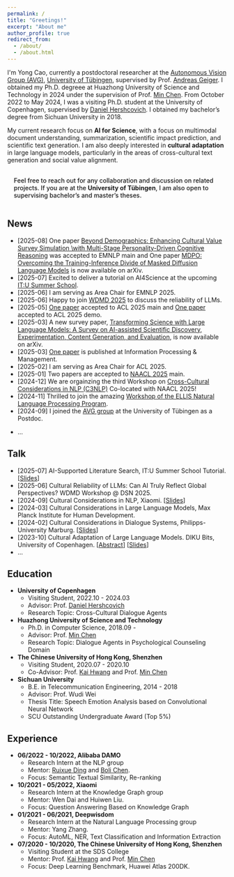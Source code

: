 ```yaml
---
permalink: /
title: "Greetings!"
excerpt: "About me"
author_profile: true
redirect_from: 
  - /about/
  - /about.html
---
```

I'm Yong Cao, currently a postdoctoral researcher at the [Autonomous Vision Group (AVG)](https://uni-tuebingen.de/en/fakultaeten/mathematisch-naturwissenschaftliche-fakultaet/fachbereiche/informatik/lehrstuehle/autonomous-vision/home/), [University of Tübingen](https://uni-tuebingen.de/en/), supervised by Prof. [Andreas Geiger](https://www.cvlibs.net/). I obtained my Ph.D. degreee at Huazhong University of Science and Technology in 2024 under the supervision of Prof. [Min Chen](https://people.ece.ubc.ca/~minchen/). From October 2022 to May 2024, I was a visiting Ph.D. student at the University of Copenhagen, supervised by [Daniel Hershcovich](https://danielhers.github.io/). I obtained my bachelor’s degree from Sichuan University in 2018. 

My current research focus on <b>AI for Science</b>, with a focus on multimodal document understanding, summarization, scientific impact prediction, and scientific text generation. I am also deeply interested in <b>cultural adaptation</b> in large language models, particularly in the areas of cross-cultural text generation and social value alignment.

<div style="margin-top:15px; padding:15px; border-radius:12px; font-weight:500;">
  Feel free to reach out for any collaboration and discussion on related projects. 
  If you are at the <b>University of Tübingen</b>, I am also open to supervising bachelor’s and master’s theses.
</div>

News
------
* [2025-08] One paper [Beyond Demographics: Enhancing Cultural Value Survey Simulation \\with Multi-Stage Personality-Driven Cognitive Reasoning]() was accepted to EMNLP main and One paper [MDPO: Overcoming the Training-Inference Divide of Masked Diffusion Language Models](https://arxiv.org/pdf/2508.13148) is now available on arXiv.
* [2025-07] Excited to deliver a tutorial on AI4Science at the upcoming [IT:U Summer School](https://it-u.at/en/itu-summer-school-2025-on-nlp/). 
* [2025-06] I am serving as Area Chair for EMNLP 2025.
* [2025-06] Happy to join [WDMD 2025](https://wdmd-main.github.io/#/program) to discuss the reliability of LLMs.
* [2025-05] [One paper](https://arxiv.org/pdf/2407.03884) accepted to ACL 2025 main and [One paper](https://arxiv.org/pdf/2504.08385) accepted to ACL 2025 demo.
* [2025-03] A new survey paper, [Transforming Science with Large Language Models: A Survey on AI-assisted Scientific Discovery, Experimentation, Content Generation, and Evaluation](https://arxiv.org/abs/2502.05151), is now available on arXiv.
* [2025-03] [One paper](https://www.sciencedirect.com/science/article/pii/S030645732500041X) is published at Information Processing & Management.
* [2025-02] I am serving as Area Chair for ACL 2025.
* [2025-01] Two papers are accepted to [NAACL 2025](https://2025.naacl.org/) main.
* [2024-12] We are orgainzing the third Workshop on [Cross-Cultural Considerations in NLP (C3NLP)](https://c3nlp.github.io/) Co-located with NAACL 2025!
* [2024-11] Thrilled to join the amazing [Workshop of the ELLIS Natural Language Processing Program](https://www.dagstuhl.de/seminars/seminar-calendar/seminar-details/24485).
* [2024-09] I joined the [AVG group](https://uni-tuebingen.de/fakultaeten/mathematisch-naturwissenschaftliche-fakultaet/fachbereiche/informatik/lehrstuehle/autonomous-vision/team/) at the University of Tübingen as a Postdoc.
<!-- * [2024-06] I finished my Ph.D. defense at Huazhong University of Science and Technology. Thanks my Supervisor Prof. [Min Chen](https://people.ece.ubc.ca/~minchen/). -->
<!-- * [2024-04] [One paper](https://arxiv.org/abs/2407.04999) was accepted by IJCAI 2024. -->
<!-- * [2024-03] Give a talk at [Max Planck Institute for Human Development](https://www.mpib-berlin.mpg.de/research/research-centers/adaptive-rationality). -->
<!-- * [2024-02] Give a talk at [Philipps-University Marburg](https://www.uni-marburg.de/en).  -->
* ...


<!-- * [2024-02] Excited to visit [Christin Seifert](http://christinseifert.info/) at Philipps-University Marburg and [Dirk U. Wulff](https://www.dirkwulff.org/) at Max Planck Institute for Human Development.
* [2024-01] Two papers were accepted by EACL 2024, [one](https://arxiv.org/abs/2309.01606) to the main conference and [one](https://arxiv.org/abs/2401.10352) to findings.
* [2023-12] We are orgainzing the [Cross-Cultural Considerations in NLP](https://sites.google.com/view/c3nlp) Workshop at ACL 2024.
* [2023-12] [One paper](https://arxiv.org/abs/2401.01667) was accepted by IEEE ICASSP 2024.
* [2023-10] Excited to be selected as DAAD AInet fellow for the Postdoc-NeT-AI 11/2023 Networking Week on Human-centered AI.
* [2023-10] [One paper](https://arxiv.org/abs/2310.17353) was accepted by Transactions of the Association for Computational Linguistics (TACL).
* [2023-08] [Our paper](https://arxiv.org/pdf/2303.17466.pdf) was reported by Danish newspaper [Børsen](https://borsen.dk/nyheder/ai/populaer-chatbot-promoverer-amerikanske-vaerdier-og-normer).
* [2023-07] [Our paper](https://arxiv.org/pdf/2303.17466.pdf) was reported by several Danish media, including [Politiken](https://politiken.dk/debat/klummer/jarlner/art9429359/Samtalerobot-er-et-redskab-for-amerikansk-kulturimperialisme), [Børsen](https://ekstrabladet.dk/nyheder/samfund/chatgpt-fremmer-amerikanske-normer-og-vaerdier/9856186), [Danish TV2](https://www.tv2kosmopol.dk/nyhedsarkiv?date=2023-07-10&clip=634dda2b-8303-4527-aeff-a96418116135), [Ekstra Bladet](https://ekstrabladet.dk/nyheder/samfund/chatgpt-fremmer-amerikanske-normer-og-vaerdier/9856186), [University of Copenhagen](https://di.ku.dk/english/news/2023/chatgpt-promotes-american-norms-and-values/)! -->

Talk
------
* [2025-07] AI-Supported Literature Search, IT:U Summer School Tutorial. [[Slides](/files/[2025.7.25]ITU_Summer_School_Yong.pdf)]
* [2025-06] Cultural Reliability of LLMs: Can AI Truly Reflect Global Perspectives? WDMD Workshop @ DSN 2025.
* [2024-09] Cultural Considerations in NLP, Xiaomi. [[Slides](/files/2024-09-27-Xiaomi-Meeting.pdf)]
* [2024-03] Cultural Considerations in Large Language Models, Max Planck Institute for Human Development.
* [2024-02] Cultural Considerations in Dialogue Systems, Philipps-University Marburg. [[Slides](/files/2024_Marburg.pdf)]
* [2023-10] Cultural Adaptation of Large Language Models. DIKU Bits, University of Copenhagen. [[Abstract](https://di.ku.dk/begivenhedsmappe/begivenheder-2023/diku-bits-nlp-october-2023/)] [[Slides](/files/2023_DIKU_Bits.pdf)]
* ...

Education
------
<!-- ### Education -->
  * **University of Copenhagen**
    * Visiting Student, 2022.10 - 2024.03
    * Advisor: Prof. [Daniel Hershcovich](https://danielhers.github.io/)
    * Research Topic: Cross-Cultural Dialogue Agents
  * **Huazhong University of Science and Technology**
    * Ph.D. in Computer Science, 2018.09 -
    * Advisor: Prof. [Min Chen](https://people.ece.ubc.ca/~minchen/) 
    * Research Topic: Dialogue Agents in Psychological Counseling Domain
  * **The Chinese University of Hong Kong, Shenzhen**
    * Visiting Student, 2020.07 - 2020.10
    * Co-Advisor: Prof. [Kai Hwang](https://myweb.cuhk.edu.cn/hwangkai) and Prof. [Min Chen](https://people.ece.ubc.ca/~minchen/) 
  * **Sichuan University**
    * B.E. in Telecommunication Engineering, 2014 - 2018
    * Advisor: Prof. Wudi Wei
    * Thesis Title: Speech Emotion Analysis based on Convolutional Neural Network
    * SCU Outstanding Undergraduate Award (Top 5%)
    

<!-- Publications
------ -->


Experience
------
  * **06/2022 - 10/2022, Alibaba DAMO**
    * Research Intern at the NLP group
    * Mentor: [Ruixue Ding](https://scholar.google.com.hk/citations?hl=zh-CN&user=wAktw3cAAAAJ&view_op=list_works&sortby=pubdate) and [Boli Chen](https://scholar.google.com.hk/citations?user=P3IMdZ4AAAAJ&hl=zh-CN&oi=ao).
    * Focus:  Semantic Textual Similarity, Re-ranking
  * **10/2021 - 05/2022, Xiaomi**
    * Research Intern at the Knowledge Graph group
    * Mentor: Wen Dai and Huiwen Liu.
    * Focus: Question Answering Based on Knowledge Graph
  * **01/2021 - 06/2021, Deepwisdom**
    * Research Intern at the Natural Language Processing group
    * Mentor: Yang Zhang.
    * Focus: AutoML, NER, Text Classification and Information Extraction
  * **07/2020 - 10/2020, The Chinese University of Hong Kong, Shenzhen**
    * Visiting Student at the SDS College
    * Mentor: Prof. [Kai Hwang](https://myweb.cuhk.edu.cn/hwangkai) and Prof. [Min Chen](https://people.ece.ubc.ca/~minchen/) 
    * Focus: Deep Learning Benchmark, Huawei Atlas 200DK.
    
    

